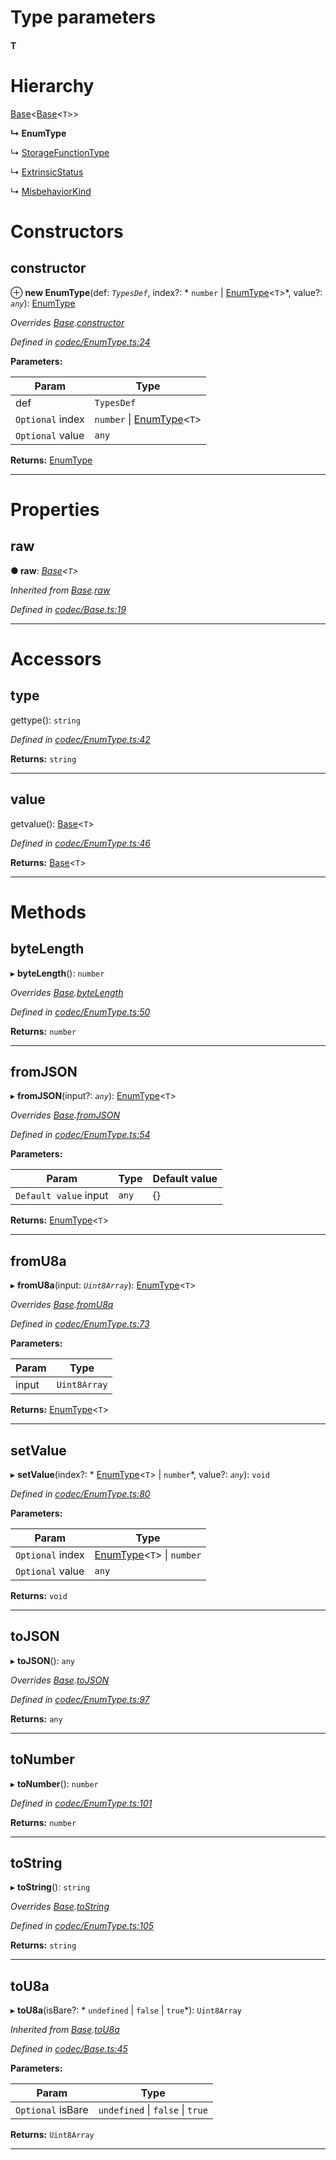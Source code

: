 

# Type parameters
#### T 
# Hierarchy

 [Base](_codec_base_.base.md)<[Base](_codec_base_.base.md)<`T`>>

**↳ EnumType**

↳  [StorageFunctionType](_metadata_.storagefunctiontype.md)

↳  [ExtrinsicStatus](_extrinsicstatus_.extrinsicstatus.md)

↳  [MisbehaviorKind](_misbehaviorreport_.misbehaviorkind.md)

# Constructors

<a id="constructor"></a>

##  constructor

⊕ **new EnumType**(def: *`TypesDef`*, index?: * `number` &#124; [EnumType](_codec_enumtype_.enumtype.md)<`T`>*, value?: *`any`*): [EnumType](_codec_enumtype_.enumtype.md)

*Overrides [Base](_codec_base_.base.md).[constructor](_codec_base_.base.md#constructor)*

*Defined in [codec/EnumType.ts:24](https://github.com/polkadot-js/api/blob/c240afb/packages/types/src/codec/EnumType.ts#L24)*

**Parameters:**

| Param | Type |
| ------ | ------ |
| def | `TypesDef` |
| `Optional` index |  `number` &#124; [EnumType](_codec_enumtype_.enumtype.md)<`T`>|
| `Optional` value | `any` |

**Returns:** [EnumType](_codec_enumtype_.enumtype.md)

___

# Properties

<a id="raw"></a>

##  raw

**● raw**: *[Base](_codec_base_.base.md)<`T`>*

*Inherited from [Base](_codec_base_.base.md).[raw](_codec_base_.base.md#raw)*

*Defined in [codec/Base.ts:19](https://github.com/polkadot-js/api/blob/c240afb/packages/types/src/codec/Base.ts#L19)*

___

# Accessors

<a id="type"></a>

##  type

gettype(): `string`

*Defined in [codec/EnumType.ts:42](https://github.com/polkadot-js/api/blob/c240afb/packages/types/src/codec/EnumType.ts#L42)*

**Returns:** `string`

___
<a id="value"></a>

##  value

getvalue(): [Base](_codec_base_.base.md)<`T`>

*Defined in [codec/EnumType.ts:46](https://github.com/polkadot-js/api/blob/c240afb/packages/types/src/codec/EnumType.ts#L46)*

**Returns:** [Base](_codec_base_.base.md)<`T`>

___

# Methods

<a id="bytelength"></a>

##  byteLength

▸ **byteLength**(): `number`

*Overrides [Base](_codec_base_.base.md).[byteLength](_codec_base_.base.md#bytelength)*

*Defined in [codec/EnumType.ts:50](https://github.com/polkadot-js/api/blob/c240afb/packages/types/src/codec/EnumType.ts#L50)*

**Returns:** `number`

___
<a id="fromjson"></a>

##  fromJSON

▸ **fromJSON**(input?: *`any`*): [EnumType](_codec_enumtype_.enumtype.md)<`T`>

*Overrides [Base](_codec_base_.base.md).[fromJSON](_codec_base_.base.md#fromjson)*

*Defined in [codec/EnumType.ts:54](https://github.com/polkadot-js/api/blob/c240afb/packages/types/src/codec/EnumType.ts#L54)*

**Parameters:**

| Param | Type | Default value |
| ------ | ------ | ------ |
| `Default value` input | `any` |  {} |

**Returns:** [EnumType](_codec_enumtype_.enumtype.md)<`T`>

___
<a id="fromu8a"></a>

##  fromU8a

▸ **fromU8a**(input: *`Uint8Array`*): [EnumType](_codec_enumtype_.enumtype.md)<`T`>

*Overrides [Base](_codec_base_.base.md).[fromU8a](_codec_base_.base.md#fromu8a)*

*Defined in [codec/EnumType.ts:73](https://github.com/polkadot-js/api/blob/c240afb/packages/types/src/codec/EnumType.ts#L73)*

**Parameters:**

| Param | Type |
| ------ | ------ |
| input | `Uint8Array` |

**Returns:** [EnumType](_codec_enumtype_.enumtype.md)<`T`>

___
<a id="setvalue"></a>

##  setValue

▸ **setValue**(index?: * [EnumType](_codec_enumtype_.enumtype.md)<`T`> &#124; `number`*, value?: *`any`*): `void`

*Defined in [codec/EnumType.ts:80](https://github.com/polkadot-js/api/blob/c240afb/packages/types/src/codec/EnumType.ts#L80)*

**Parameters:**

| Param | Type |
| ------ | ------ |
| `Optional` index |  [EnumType](_codec_enumtype_.enumtype.md)<`T`> &#124; `number`|
| `Optional` value | `any` |

**Returns:** `void`

___
<a id="tojson"></a>

##  toJSON

▸ **toJSON**(): `any`

*Overrides [Base](_codec_base_.base.md).[toJSON](_codec_base_.base.md#tojson)*

*Defined in [codec/EnumType.ts:97](https://github.com/polkadot-js/api/blob/c240afb/packages/types/src/codec/EnumType.ts#L97)*

**Returns:** `any`

___
<a id="tonumber"></a>

##  toNumber

▸ **toNumber**(): `number`

*Defined in [codec/EnumType.ts:101](https://github.com/polkadot-js/api/blob/c240afb/packages/types/src/codec/EnumType.ts#L101)*

**Returns:** `number`

___
<a id="tostring"></a>

##  toString

▸ **toString**(): `string`

*Overrides [Base](_codec_base_.base.md).[toString](_codec_base_.base.md#tostring)*

*Defined in [codec/EnumType.ts:105](https://github.com/polkadot-js/api/blob/c240afb/packages/types/src/codec/EnumType.ts#L105)*

**Returns:** `string`

___
<a id="tou8a"></a>

##  toU8a

▸ **toU8a**(isBare?: * `undefined` &#124; `false` &#124; `true`*): `Uint8Array`

*Inherited from [Base](_codec_base_.base.md).[toU8a](_codec_base_.base.md#tou8a)*

*Defined in [codec/Base.ts:45](https://github.com/polkadot-js/api/blob/c240afb/packages/types/src/codec/Base.ts#L45)*

**Parameters:**

| Param | Type |
| ------ | ------ |
| `Optional` isBare |  `undefined` &#124; `false` &#124; `true`|

**Returns:** `Uint8Array`

___

